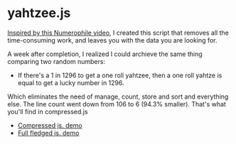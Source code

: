# yahtzee.js
[Inspired by this Numerophile video](https://www.youtube.com/watch?v=fiTwar7mFws "Youtube link"), I created this script that removes all the time-consuming work, and leaves you with the data you are looking for.

A week after completion, I realized I could archieve the same thing comparing two random numbers:
- If there's a 1 in 1296 to get a one roll yahtzee, then a one roll yahtze is equal to get a lucky number in 1296.

Which eliminates the need of manage, count, store and sort and everything else.
The line count went down from 106 to 6 (94.3% smaller). That's what you'll find in compressed.js

- [Compressed js. demo](https://repl.it/@OOQQ/max-compressed-yahtzee-solver "Compressed .js")
- [Full fledged js. demo](https://repl.it/@OOQQ/fully-fledged-yahtzee-solver "Expanded .js")
